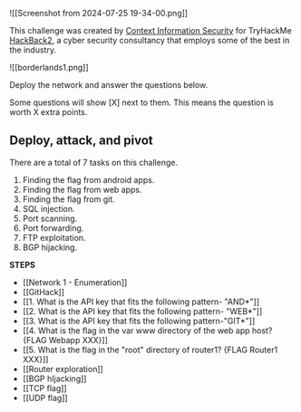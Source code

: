 ![[Screenshot from 2024-07-25 19-34-00.png]]


This challenge was created by [Context Information Security](https://contextis.com/) for TryHackMe [HackBack2](https://tryhackme.com/hackback2), a cyber security consultancy that employs some of the best in the industry.

![[borderlands1.png]]


Deploy the network and answer the questions below.

Some questions will show [X] next to them. This means the question is worth X extra points.


## Deploy, attack, and pivot

There are a total of 7 tasks on this challenge. 

1. Finding the flag from android apps.
2. Finding the flag from web apps.
3. Finding the flag from git. 
4. SQL injection.
5. Port scanning.
6. Port forwarding.
7. FTP exploitation.
8. BGP hijacking.

**STEPS**

- [[Network 1 - Enumeration]]
- [[GitHack]]
- [[1. What is the API key that fits the following pattern- "AND*"\]]
- [[2. What is the API key that fits the following pattern- "WEB*"]]
- [[3. What is the API key that fits the following pattern-"GIT*"]]
- [[4. What is the flag in the var www directory of the web app host? {FLAG Webapp XXX}]]
- [[5. What is the flag in the "root" directory of router1? {FLAG Router1 XXX}]]
- [[Router exploration]]
- [[BGP hIjacking]]
- [[TCP flag]]
- [[UDP flag]]

 

